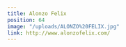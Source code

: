 ```yaml
---
title: Alonzo Felix
position: 64
image: "/uploads/ALONZO%20FELIX.jpg"
link: http://www.alonzofelix.com/
---
```


